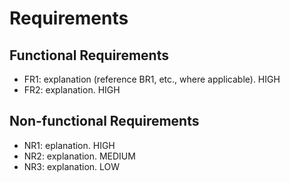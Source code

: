 # Requirements

## Functional Requirements
- FR1: explanation (reference BR1, etc., where applicable). HIGH
- FR2: explanation. HIGH


## Non-functional Requirements
- NR1: eplanation. HIGH
- NR2: explanation. MEDIUM
- NR3: explanation. LOW

